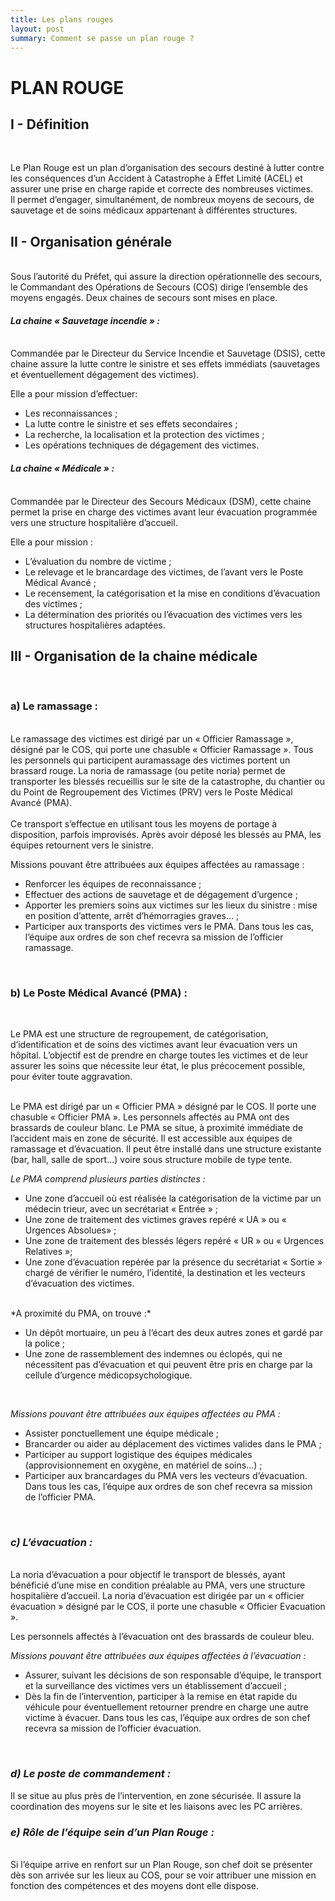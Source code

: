 ```yaml
---
title: Les plans rouges
layout: post
summary: Comment se passe un plan rouge ?
---
```


# PLAN ROUGE

## I - Définition
<BR>

Le Plan Rouge est un plan d’organisation des secours destiné à lutter contre les conséquences d’un Accident à Catastrophe à Effet Limité (ACEL) et assurer une prise en charge rapide et correcte des nombreuses victimes.
<BR> Il permet d’engager, simultanément, de nombreux moyens de secours, de sauvetage et de soins médicaux appartenant à différentes structures.


## II - Organisation générale
<BR>
Sous l’autorité du Préfet, qui assure la direction opérationnelle des secours, le Commandant des Opérations de Secours (COS) dirige l’ensemble des moyens engagés. Deux chaines de secours sont mises en place.


#### *La chaine « Sauvetage incendie » :* 
<br> 
Commandée par le Directeur du Service Incendie et Sauvetage (DSIS), cette chaine assure la lutte contre le sinistre et ses effets immédiats (sauvetages et éventuellement dégagement des victimes).

Elle a pour mission d’effectuer:

* Les reconnaissances ;
* La lutte contre le sinistre et ses effets secondaires ;
* La recherche, la localisation et la protection des victimes ;
* Les opérations techniques de dégagement des victimes.


#### *La chaine « Médicale » :*
<br>
Commandée par le Directeur des Secours Médicaux (DSM), cette chaine permet la prise en charge des victimes avant leur évacuation programmée vers une structure hospitalière d’accueil.

Elle a pour mission :

*  L’évaluation du nombre de victime ;
*  Le relevage et le brancardage des victimes, de l’avant vers le Poste Médical Avancé ;
*  Le recensement, la catégorisation et la mise en conditions d’évacuation des victimes ;
*  La détermination des priorités ou l’évacuation des victimes vers les structures hospitalières adaptées.
 

## III - Organisation de la chaine médicale
<br>

### a) Le ramassage :
<br>
Le ramassage des victimes est dirigé par un « Officier Ramassage », désigné par le COS, qui porte une chasuble « Officier Ramassage ». Tous les personnels qui participent auramassage des victimes portent un brassard rouge. La noria de ramassage (ou petite noria) permet de transporter les blessés recueillis sur le site de la catastrophe, du chantier ou du Point de Regroupement des Victimes (PRV) vers le Poste Médical Avancé (PMA).
<br>
<br>
Ce transport s’effectue en utilisant tous les moyens de portage à disposition, parfois improvisés. Après avoir déposé les blessés au PMA, les équipes retournent vers le sinistre.

Missions pouvant être attribuées aux équipes affectées au ramassage :

*  Renforcer les équipes de reconnaissance ;
*  Effectuer des actions de sauvetage et de dégagement d’urgence ;
*  Apporter les premiers soins aux victimes sur les lieux du sinistre : mise en position d’attente, arrêt d’hémorragies graves… ;
*  Participer aux transports des victimes vers le PMA. Dans tous les cas, l’équipe aux ordres de son chef recevra sa mission de l’officier
ramassage.

<br>

### b) Le Poste Médical Avancé (PMA) :
<br>

Le PMA est une structure de regroupement, de catégorisation, d’identification et de soins des victimes avant leur évacuation vers un hôpital. L’objectif est de prendre en charge toutes les victimes et de leur assurer les soins que nécessite leur état, le plus précocement possible, pour éviter toute aggravation. 

<br>
Le PMA est dirigé par un « Officier PMA » désigné par le COS. Il porte une chasuble « Officier PMA ». Les personnels affectés au PMA ont des brassards de couleur blanc. Le PMA se situe, à proximité immédiate de l’accident mais en zone de sécurité. Il est accessible aux équipes de ramassage et d’évacuation. Il peut être installé dans une structure
existante (bar, hall, salle de sport...) voire sous structure mobile de type tente.

<br>

*Le PMA comprend plusieurs parties distinctes :*
<br> 

*  Une zone d’accueil où est réalisée la catégorisation de la victime par un médecin trieur, avec un secrétariat « Entrée » ;
*  Une zone de traitement des victimes graves repéré « UA » ou « Urgences Absolues» ;
*  Une zone de traitement des blessés légers repéré « UR » ou « Urgences Relatives »;
*  Une zone d’évacuation repérée par la présence du secrétariat « Sortie » chargé de vérifier le numéro, l’identité, la destination et les vecteurs d’évacuation des victimes. 

<br>
*A proximité du PMA, on trouve :*

*  Un dépôt mortuaire, un peu à l’écart des deux autres zones et gardé par la police ;
*  Une zone de rassemblement des indemnes ou éclopés, qui ne nécessitent pas d’évacuation et qui peuvent être pris en charge par la cellule d’urgence médicopsychologique.

<br>

*Missions pouvant être attribuées aux équipes affectées au PMA :*

*  Assister ponctuellement une équipe médicale ;
*  Brancarder ou aider au déplacement des victimes valides dans le PMA ;
*  Participer au support logistique des équipes médicales (approvisionnement en oxygène, en matériel de soins…) ;
*  Participer aux brancardages du PMA vers les vecteurs d’évacuation.
Dans tous les cas, l’équipe aux ordres de son chef recevra sa mission de l’officier PMA.

<br>

### *c) L’évacuation :*

<br>
La noria d’évacuation a pour objectif le transport de blessés, ayant bénéficié d’une mise en condition préalable au PMA, vers une structure hospitalière d’accueil. La noria d’évacuation est dirigée par un « officier évacuation » désigné par le COS, il porte une chasuble « Officier Evacuation ».

Les personnels affectés à l’évacuation ont des brassards de couleur bleu.
<br>

*Missions pouvant être attribuées aux équipes affectées à l’évacuation :*

*  Assurer, suivant les décisions de son responsable d’équipe, le transport et la surveillance des victimes vers un établissement d’accueil ;
*  Dès la fin de l’intervention, participer à la remise en état rapide du véhicule pour éventuellement retourner prendre en charge une autre victime à évacuer. Dans tous les cas, l’équipe aux ordres de son chef recevra sa mission de l’officier évacuation.
<br>

### *d) Le poste de commandement :*

Il se situe au plus près de l’intervention, en zone sécurisée. Il assure la coordination des moyens sur le site et les liaisons avec les PC arrières.
<br>

### *e) Rôle de l’équipe sein d’un Plan Rouge :*
<br>
Si l’équipe arrive en renfort sur un Plan Rouge, son chef doit se présenter dès son arrivée sur les lieux au COS, pour se voir attribuer une mission en fonction des compétences et des moyens dont elle dispose. 
